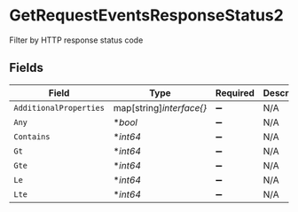 # GetRequestEventsResponseStatus2

Filter by HTTP response status code


## Fields

| Field                    | Type                     | Required                 | Description              |
| ------------------------ | ------------------------ | ------------------------ | ------------------------ |
| `AdditionalProperties`   | map[string]*interface{}* | :heavy_minus_sign:       | N/A                      |
| `Any`                    | **bool*                  | :heavy_minus_sign:       | N/A                      |
| `Contains`               | **int64*                 | :heavy_minus_sign:       | N/A                      |
| `Gt`                     | **int64*                 | :heavy_minus_sign:       | N/A                      |
| `Gte`                    | **int64*                 | :heavy_minus_sign:       | N/A                      |
| `Le`                     | **int64*                 | :heavy_minus_sign:       | N/A                      |
| `Lte`                    | **int64*                 | :heavy_minus_sign:       | N/A                      |